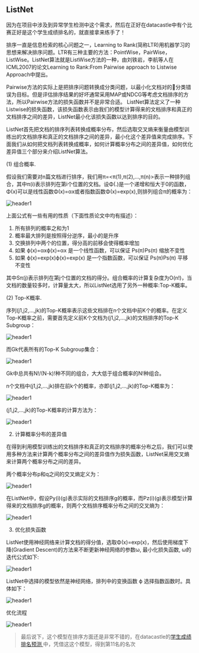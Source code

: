 ## ListNet

因为在项目中涉及到异常学生检测中这个需求，然后在正好在datacastle中有个比赛正好是这个学生成绩排名的，就直接拿来练手了！

排序一直是信息检索的核心问题之一，Learning to Rank(简称LTR)用机器学习的思想来解决排序问题。LTR有三种主要的方法：PointWise，PairWise，ListWise。ListNet算法就是ListWise方法的一种，由刘铁岩，李航等人在ICML2007的论文Learning to Rank:From Pairwise approach to Listwise Approach中提出。

  Pairwise方法的实际上是把排序问题转换成分类问题，以最小化文档对的分类错误为目标。但是评估排序结果的好坏通常采用MAP或NDCG等考虑文档排序的方法，所以Pairwise方法的损失函数并不是非常合适。 ListNet算法定义了一种Listwise的损失函数，该损失函数表示由我们的模型计算得来的文档排序和真正的文档排序之间的差异，ListNet最小化该损失函数以达到排序的目的。

  ListNet首先把文档的排序列表转换成概率分布，然后选取交叉熵来衡量由模型训练出的文档排序和真正的文档排序之间的差异，最小化这个差异值来完成排序。下面我们从如何把文档列表转换成概率，如何计算概率分布之间的差异值，如何优化差异值三个部分来介绍ListNet算法。

(1) 组合概率.

  假设我们需要对n篇文档进行排序，我们用π=<π(1),π(2),...,π(n)>表示一种排列组合，其中π(i)表示排列在第i个位置的文档。设Φ(.)是一个递增和恒大于0的函数，Φ(x)可以是线性函数Φ(x)=αx或者指数函数Φ(x)=exp(x),则排列组合π的概率为：


<img src="{{ site.img_path }}/Machine Learning/ListNet1.png" alt="header1" style="height:auto!important;width:auto%;max-width:1020px;"/>


上面公式有一些有用的性质（下面性质论文中均有描述）：

1. 所有排列的概率之和为1
2. 概率最大排列是按照得分逆序，最小的是升序
3. 交换排列中两个的位置，得分高的前移会使得概率增加
4. 如果 ϕ(x)=αxϕ(x)=αx 是一个线性函数，可以保证 Ps(π)Ps(π) 缩放不变性
5. 如果 ϕ(x)=exp(x)ϕ(x)=exp(x) 是一个指数函数，可以保证 Ps(π)Ps(π) 平移不变性

其中Sπ(j)表示排列在第j个位置的文档的得分。组合概率的计算复杂度为O(n!)，当文档的数量较多时，计算量太大，所以ListNet选用了另外一种概率:Top-K概率。

  (2) Top-K概率.

  序列(j1,j2,...,jk)的Top-K概率表示这些文档排在n个文档中前K个的概率。在定义Top-K概率之前，需要首先定义前K个文档为(j1,j2,...,jk)的文档排序的Top-K Subgroup：


<img src="{{ site.img_path }}/Machine Learning/ListNet2.png" alt="header1" style="height:auto!important;width:auto%;max-width:1020px;"/>


而Gk代表所有的Top-K Subgroup集合：


<img src="{{ site.img_path }}/Machine Learning/ListNet3.png" alt="header1" style="height:auto!important;width:auto%;max-width:1020px;"/>


  Gk中总共有N!/(N-k)!种不同的组合，大大低于组合概率的N!种组合。

  n个文档中(j1,j2,...,jk)排在前k个的概率，亦即(j1,j2,...,jk)的Top-K概率为：


<img src="{{ site.img_path }}/Machine Learning/ListNet4.png" alt="header1" style="height:auto!important;width:auto%;max-width:1020px;"/>


  (j1,j2,...,jk)的Top-K概率的计算方法为：


<img src="{{ site.img_path }}/Machine Learning/ListNet5.png" alt="header1" style="height:auto!important;width:auto%;max-width:1020px;"/>


  2. 计算概率分布的差异值

  在得到利用模型训练出的文档排序和真正的文档排序的概率分布之后，我们可以使用多种方法来计算两个概率分布之间的差异值作为损失函数，ListNet采用交叉熵来计算两个概率分布之间的差异。

  两个概率分布p和q之间的交叉熵定义为：

<img src="{{ site.img_path }}/Machine Learning/ListNet6.jpg" alt="header1" style="height:auto!important;width:auto%;max-width:1020px;"/>


  在ListNet中，假设Py(i)(g)表示实际的文档排序g的概率，而Pz(i)(g)表示模型计算得来的文档排序g的概率，则两个文档排序概率分布之间的交叉熵为：


<img src="{{ site.img_path }}/Machine Learning/ListNet7.png" alt="header1" style="height:auto!important;width:auto%;max-width:1020px;"/>


  3. 优化损失函数

  ListNet使用神经网络来计算文档的得分值，选取Φ(x)=exp(x)，然后使用梯度下降(Gradient Descent)的方法来不断更新神经网络的参数ω, 最小化损失函数, ω的迭代公式如下:


<img src="{{ site.img_path }}/Machine Learning/ListNet8.png" alt="header1" style="height:auto!important;width:auto%;max-width:1020px;"/>



ListNet中选择的模型依然是神经网络，排列中的变换函数 ϕ 选择指数函数时。具体如下：

<img src="{{ site.img_path }}/Machine Learning/ListNet9.png" alt="header1" style="height:auto!important;width:auto%;max-width:1020px;"/>



优化流程


<img src="{{ site.img_path }}/Machine Learning/ListNet10.png" alt="header1" style="height:auto!important;width:auto%;max-width:1020px;"/>



>最后说下，这个模型在排序方面还是非常不错的，在datacastle的[学生成绩排名预测 ](http://www.pkbigdata.com/common/cmpt/%E5%AD%A6%E7%94%9F%E6%88%90%E7%BB%A9%E6%8E%92%E5%90%8D%E9%A2%84%E6%B5%8B_%E6%8E%92%E8%A1%8C%E6%A6%9C.html)中，凭借这这个模型，得到第11名的名次